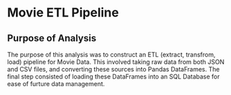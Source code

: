 # Movie ETL Pipeline

## Purpose of Analysis
The purpose of this analysis was to construct an ETL (extract, transfrom, load) pipeline for Movie Data.  This involved taking raw data from both JSON and CSV files, and converting these sources into Pandas DataFrames.  The final step consisted of loading these DataFrames into an SQL Database for ease of furture data management. 
